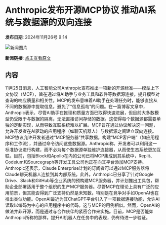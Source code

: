 # Anthropic发布开源MCP协议 推动AI系统与数据源的双向连接

**发布日期**: 2024年11月26号 9:14

![新闻图片](https://pic.chinaz.com/thumb/2024/1126/24112609133986848193.jpg)

**新闻链接**: [点击查看原文](https://www.aibase.com/zh/news/13466)

## 内容

11月25日消息，人工智能公司Anthropic宣布推出一项新的开源标准——模型上下文协议（MCP），旨在通过将AI助手与业务工具和软件等数据源连接，提升模型对查询的响应质量和相关性。MCP的发布意味着AI助手在处理任务时，能够直接从不同的数据源中提取信息，避免了“信息孤岛”的问题。在一篇博客文章中，Anthropic表示，尽管AI助手在推理和质量方面已取得快速进展，但目前大多数模型仍受限于与数据的隔离，无法直接访问存储的数据。这使得每个数据源都需要单独的定制实现，从而导致互联系统难以扩展。MCP旨在通过协议解决这一问题，允许开发者在AI驱动的应用程序（如聊天机器人）与数据源之间建立双向连接。MCP协议允许开发者通过“MCP服务器”共享数据，构建“MCP客户端”（如应用程序和工作流），并通过命令访问这些数据源。Anthropic称，开发者可以利用这一标准协议进行构建，而不必为每个数据源单独维护连接器，从而使生态系统更加互联。目前，包括Block和Apollo在内的公司已将MCP集成到其系统中，Replit、Codeium和Sourcegraph等开发工具公司也正在向其平台添加MCP支持。Anthropic还表示，Claude Enterprise计划的订阅者可以通过MCP服务器将Claude聊天机器人连接到其内部系统。此外，Anthropic已分享了针对Google Drive、Slack和GitHub等企业系统的预构建MCP服务器，并计划推出工具包，帮助企业部署适用于整个组织的生产MCP服务器。尽管MCP在理论上具有广泛的应用前景，但其能否得到广泛支持仍然是未知数，特别是在竞争对手如OpenAI也在推出类似功能。OpenAI最近为其ChatGPT平台引入了一项数据连接功能，允许AI读取以编码为中心的应用程序中的代码，这与MCP的用例相似。然而，OpenAI的做法并非开源，而是通过与合作伙伴的紧密合作来实施。目前，MCP是否能如Anthropic所称的那样，提升AI机器人在任务中的表现，仍有待进一步验证。
